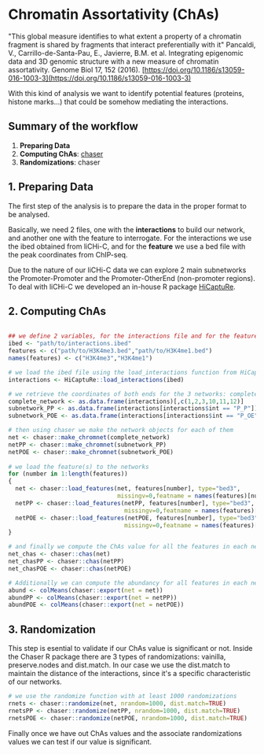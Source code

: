 # Chromatin Assortativity (ChAs)

"This global measure identifies to what extent a property of a chromatin fragment is shared by fragments that interact preferentially with it" Pancaldi, V., Carrillo-de-Santa-Pau, E., Javierre, B.M. et al. Integrating epigenomic data and 3D genomic structure with a new measure of chromatin assortativity. Genome Biol 17, 152 (2016). [https://doi.org/10.1186/s13059-016-1003-3](https://doi.org/10.1186/s13059-016-1003-3)

With this kind of analysis we want to identify potential features (proteins, histone marks...) that could be somehow mediating the interactions.

## Summary of the workflow

1.  **Preparing Data**
2.  **Computing ChAs**: [chaser](https://bitbucket.org/eraineri/ChAseR/src)
3.  **Randomizations**: chaser


## 1. Preparing Data

The first step of the analysis is to prepare the data in the proper format to be analysed.

Basically, we need 2 files, one with the **interactions** to build our network, and another one with the feature to interrogate. For the interactions we use the ibed obtained from liCHi-C, and for the **feature** we use a bed file with the peak coordinates from ChIP-seq.

Due to the nature of our liCHi-C data we can explore 2 main subnetworks the Promoter-Promoter and the Promoter-OtherEnd (non-promoter regions). To deal with liCHi-C we developed an in-house R package [HiCaptuRe](https://github.com/LaureTomas/HiCaptuRe).

## 2. Computing ChAs

```R

## we define 2 variables, for the interactions file and for the feature file(s)
ibed <- "path/to/interactions.ibed"
features <- c("path/to/H3K4me3.bed","path/to/H3K4me1.bed")
names(features) <- c("H3K4me3","H3K4me1")

# we load the ibed file using the load_interactions function from HiCapture
interactions <- HiCaptuRe::load_interactions(ibed)

# we retrieve the coordinates of both ends for the 3 networks: complete, and P-P and P-OE subnetworks
complete_network <- as.data.frame(interactions)[,c(1,2,3,10,11,12)]
subnetwork_PP <- as.data.frame(interactions[interactions$int == "P_P"])[,c(1,2,3,10,11,12)]
subnetwork_POE <- as.data.frame(interactions[interactions$int == "P_OE"])[,c(1,2,3,10,11,12)]

# then using chaser we make the network objects for each of them
net <- chaser::make_chromnet(complete_network)
netPP <- chaser::make_chromnet(subnetwork_PP)
netPOE <- chaser::make_chromnet(subnetwork_POE)
  
# we load the feature(s) to the networks
for (number in 1:length(features)) 
{
  net <- chaser::load_features(net, features[number], type="bed3",
                               missingv=0,featname = names(features)[number])
  netPP <- chaser::load_features(netPP, features[number], type="bed3",
                                 missingv=0,featname = names(features)[number])
  netPOE <- chaser::load_features(netPOE, features[number], type="bed3",
                                 missingv=0,featname = names(features)[number])
}

# and finally we compute the ChAs value for all the features in each network at once
net_chas <- chaser::chas(net)
net_chasPP <- chaser::chas(netPP)
net_chasPOE <- chaser::chas(netPOE)

# Additionally we can compute the abundancy for all features in each network, to use for visualization for example
abund <- colMeans(chaser::export(net = net))
abundPP <- colMeans(chaser::export(net = netPP))
abundPOE <- colMeans(chaser::export(net = netPOE))
```

## 3. Randomization

This step is esential to validate if our ChAs value is significant or not. Inside the Chaser R package there are 3 types of randomizations: vainilla, preserve.nodes and dist.match. In our case we use the dist.match to maintain the distance of the interactions, since it's a specific characteristic of our networks.

```R
# we use the randomize function with at least 1000 randomizations
rnets <- chaser::randomize(net, nrandom=1000, dist.match=TRUE)
rnetsPP <- chaser::randomize(netPP, nrandom=1000, dist.match=TRUE)
rnetsPOE <- chaser::randomize(netPOE, nrandom=1000, dist.match=TRUE)
```

Finally once we have out ChAs values and the associate randomizations values we can test if our value is significant.
